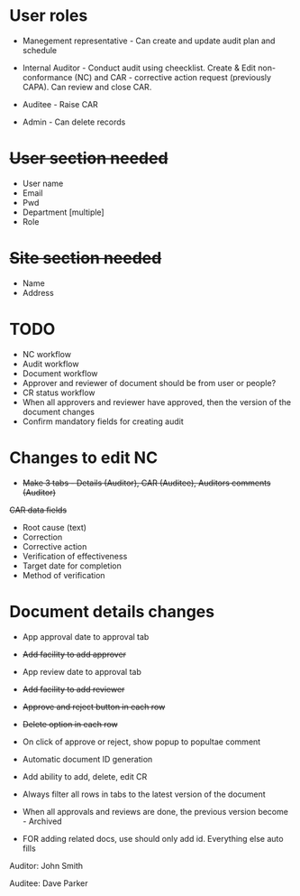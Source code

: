 # User roles

- Manegement representative - Can create and update audit plan and schedule

- Internal Auditor - Conduct audit using cheecklist. Create & Edit non-conformance (NC) and CAR - corrective action request (previously CAPA). Can review and close CAR.

- Auditee - Raise CAR

- Admin - Can delete records

# ~~User section needed~~

- User name
- Email
- Pwd
- Department [multiple]
- Role

# ~~Site section needed~~

- Name
- Address

# TODO

- NC workflow
- Audit workflow
- Document workflow
- Approver and reviewer of document should be from user or people?
- CR status workflow
- When all approvers and reviewer have approved, then the version of the document changes
- Confirm mandatory fields for creating audit

# Changes to edit NC

- ~~Make 3 tabs - Details (Auditor), CAR (Auditee), Auditors comments (Auditor)~~

~~CAR data fields~~

- Root cause (text)
- Correction
- Corrective action
- Verification of effectiveness
- Target date for completion
- Method of verification

# Document details changes

- App approval date to approval tab
- ~~Add facility to add approver~~

- App review date to approval tab
- ~~Add facility to add reviewer~~

- ~~Approve and reject button in each row~~

- ~~Delete option in each row~~

- On click of approve or reject, show popup to popultae comment

- Automatic document ID generation

- Add ability to add, delete, edit CR
- Always filter all rows in tabs to the latest version of the document

- When all approvals and reviews are done, the previous version become - Archived

- FOR adding related docs, use should only add id. Everything else auto fills

Auditor:
John Smith

Auditee:
Dave Parker

